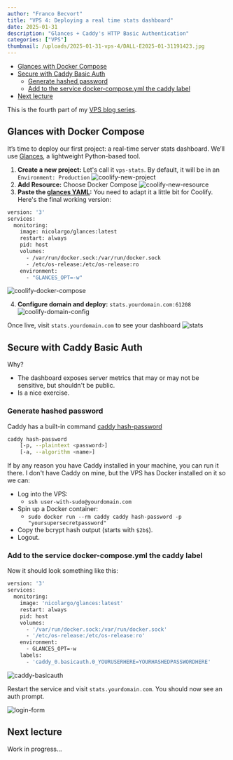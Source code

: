 ```yaml
---
author: "Franco Becvort"
title: "VPS 4: Deploying a real time stats dashboard"
date: 2025-01-31
description: "Glances + Caddy's HTTP Basic Authentication"
categories: ["VPS"]
thumbnail: /uploads/2025-01-31-vps-4/DALL·E2025-01-31191423.jpg
---
```


<!-- TOC -->
  * [Glances with Docker Compose](#glances-with-docker-compose)
  * [Secure with Caddy Basic Auth](#secure-with-caddy-basic-auth)
    * [Generate hashed password](#generate-hashed-password)
    * [Add to the service docker-compose.yml the caddy label](#add-to-the-service-docker-composeyml-the-caddy-label)
  * [Next lecture](#next-lecture)
<!-- TOC -->

This is the fourth part of my [VPS blog series](/en/categories/vps/).

## Glances with Docker Compose

It’s time to deploy our first project: a real-time server stats dashboard. We’ll use [Glances](https://nicolargo.github.io/glances/), a lightweight Python-based tool.

1. **Create a new project:** Let's call it `vps-stats`. By default, it will be in an `Environment: Production`
    ![coolify-new-project](/uploads/2025-01-31-vps-4/coolify-new-project.png)
2. **Add Resource:** Choose Docker Compose
    ![coolify-new-resource](/uploads/2025-01-31-vps-4/coolify-new-resource.png)
3. **Paste the [glances YAML](https://github.com/nicolargo/glances/blob/develop/docs/docker.rst):** You need to adapt it a little bit for Coolify. Here's the final working version:

```Dockerfile
version: '3'
services:
  monitoring:
    image: nicolargo/glances:latest
    restart: always
    pid: host
    volumes:
      - /var/run/docker.sock:/var/run/docker.sock
      - /etc/os-release:/etc/os-release:ro
    environment:
      - "GLANCES_OPT=-w"
```
![coolify-docker-compose](/uploads/2025-01-31-vps-4/coolify-docker-compose.png)

4. **Configure domain and deploy:** `stats.yourdomain.com:61208`
   ![coolify-domain-config](/uploads/2025-01-31-vps-4/coolify-domain-config.png)

Once live, visit `stats.yourdomain.com` to see your dashboard
![stats](/uploads/2025-01-31-vps-4/stats.png)

## Secure with Caddy Basic Auth

Why?
- The dashboard exposes server metrics that may or may not be sensitive, but shouldn't be public.
- Is a nice exercise.

### Generate hashed password

Caddy has a built-in command [caddy hash-password](https://caddyserver.com/docs/command-line#caddy-hash-password)

```bash
caddy hash-password
	[-p, --plaintext <password>]
	[-a, --algorithm <name>]
```

If by any reason you have Caddy installed in your machine, you can run it there. I don't have Caddy on mine, but the VPS has Docker installed on it so we can:

- Log into the VPS:
  - `ssh user-with-sudo@yourdomain.com`
- Spin up a Docker container:
  - `sudo docker run --rm caddy caddy hash-password -p "yoursupersecretpassword"`
- Copy the bcrypt hash output (starts with `$2b$`).
- Logout.

### Add to the service docker-compose.yml the caddy label

Now it should look something like this:

```Dockerfile
version: '3'
services:
  monitoring:
    image: 'nicolargo/glances:latest'
    restart: always
    pid: host
    volumes:
      - '/var/run/docker.sock:/var/run/docker.sock'
      - '/etc/os-release:/etc/os-release:ro'
    environment:
      - GLANCES_OPT=-w
    labels:
      - 'caddy_0.basicauth.0_YOURUSERHERE=YOURHASHEDPASSWORDHERE'
```

![caddy-basicauth](/uploads/2025-01-31-vps-4/caddy-basicauth.png)

Restart the service and visit `stats.yourdomain.com`. You should now see an auth prompt.

![login-form](/uploads/2025-01-31-vps-4/login-form.png)

## Next lecture
Work in progress...